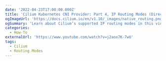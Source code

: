 ```yaml
---
date: '2022-04-23T17:00:00.000Z'
title: 'Cilium Kubernetes CNI Provider: Part 4, IP Routing Modes (Direct and Encapsulated)'
ogImageUrl: 'https://docs.cilium.io/en/v1.10/_images/native_routing.png'
ogSummary: 'Learn about Cilium’s supported IP routing modes in this video'
categories:
  - How-To
externalUrl: 'https://www.youtube.com/watch?v=j2aox7K-7wU'
tags:
  - Cilium
  - Routing Modes
---
```

